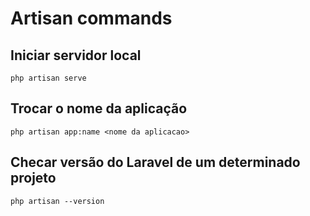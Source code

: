 # Artisan commands

## Iniciar servidor local
```
php artisan serve
```

## Trocar o nome da aplicação

```
php artisan app:name <nome da aplicacao>
```

## Checar versão do Laravel de um determinado projeto

```
php artisan --version
```
